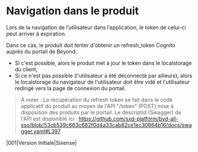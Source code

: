 # Navigation dans le produit

Lors de la navigation de l’utilisateur dans l’application, le token de celui-ci peut arriver à expiration.

Dans ce cas, le produit doit tenter d'obtenir un refresh_token Cognito auprès du portail de Beyond.

- Si c'est possible, alors le produit met à jour le token dans le localstorage du client,
- Si ce n'est pas possible (l'utilisateur a été déconnecté par ailleurs), alors le localstorage du navigateur de l'utilisateur doit être vidé et l'utilisateur redirigé vers la page de connexion du portail.

> A noter :
La récupération du refresh token se fait dans le code applicatif du produit au moyen de l'API "/token" (POST) mise à disposition des produits par le portail.
Le descriptid (Swagger) de l'API est disponible ici : <https://github.com/sxd-platform/byd-all-sso/blob/53cb539c663c682f0d4a33cab82ce1ec30664b16/docs/swagger.yaml#L397>

|001|Version Initiale|Sixense|
